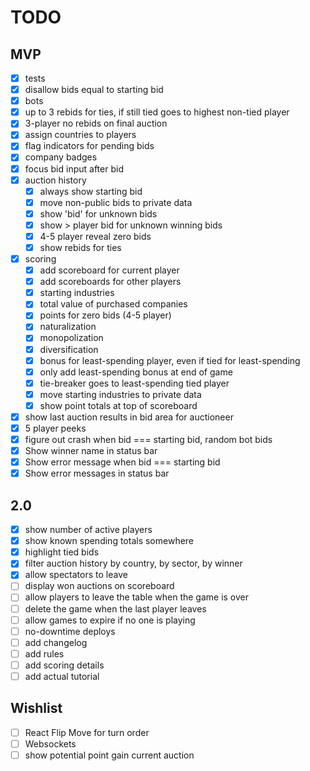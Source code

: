 # TODO

## MVP

- [x] tests
- [x] disallow bids equal to starting bid
- [x] bots
- [x] up to 3 rebids for ties, if still tied goes to highest non-tied player
- [x] 3-player no rebids on final auction
- [x] assign countries to players
- [x] flag indicators for pending bids
- [x] company badges
- [x] focus bid input after bid
- [x] auction history
  - [x] always show starting bid
  - [x] move non-public bids to private data
  - [x] show 'bid' for unknown bids
  - [x] show > player bid for unknown winning bids
  - [x] 4-5 player reveal zero bids
  - [x] show rebids for ties
- [x] scoring
  - [x] add scoreboard for current player
  - [x] add scoreboards for other players
  - [x] starting industries
  - [x] total value of purchased companies
  - [x] points for zero bids (4-5 player)
  - [x] naturalization
  - [x] monopolization
  - [x] diversification
  - [x] bonus for least-spending player, even if tied for least-spending
  - [x] only add least-spending bonus at end of game
  - [x] tie-breaker goes to least-spending tied player
  - [x] move starting industries to private data
  - [x] show point totals at top of scoreboard
- [x] show last auction results in bid area for auctioneer
- [x] 5 player peeks
- [x] figure out crash when bid === starting bid, random bot bids
- [x] Show winner name in status bar
- [x] Show error message when bid === starting bid
- [x] Show error messages in status bar

## 2.0

- [x] show number of active players
- [x] show known spending totals somewhere
- [x] highlight tied bids
- [x] filter auction history by country, by sector, by winner
- [x] allow spectators to leave
- [ ] display won auctions on scoreboard
- [ ] allow players to leave the table when the game is over
- [ ] delete the game when the last player leaves
- [ ] allow games to expire if no one is playing
- [ ] no-downtime deploys
- [ ] add changelog
- [ ] add rules
- [ ] add scoring details
- [ ] add actual tutorial

## Wishlist

- [ ] React Flip Move for turn order
- [ ] Websockets
- [ ] show potential point gain current auction
